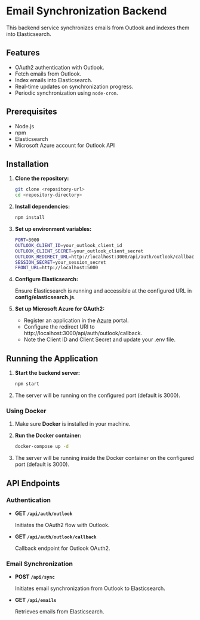 # Email Synchronization Backend

This backend service synchronizes emails from Outlook and indexes them into Elasticsearch.

## Features

- OAuth2 authentication with Outlook.
- Fetch emails from Outlook.
- Index emails into Elasticsearch.
- Real-time updates on synchronization progress.
- Periodic synchronization using `node-cron`.

## Prerequisites

- Node.js
- npm
- Elasticsearch
- Microsoft Azure account for Outlook API

## Installation

1. **Clone the repository:**

   ```bash
   git clone <repository-url>
   cd <repository-directory>

2. **Install dependencies:**

    ```bash
   npm install

3. **Set up environment variables:**

    ```bash
   PORT=3000
   OUTLOOK_CLIENT_ID=your_outlook_client_id
   OUTLOOK_CLIENT_SECRET=your_outlook_client_secret
   OUTLOOK_REDIRECT_URL=http://localhost:3000/api/auth/outlook/callback
   SESSION_SECRET=your_session_secret
   FRONT_URL=http://localhost:5000

4. **Configure Elasticsearch:**

   Ensure Elasticsearch is running and accessible at the configured URL in **config/elasticsearch.js**.

5. **Set up Microsoft Azure for OAuth2:**

   - Register an application in the [Azure](https://portal.azure.com/) portal.
   - Configure the redirect URI to http://localhost:3000/api/auth/outlook/callback.
   - Note the Client ID and Client Secret and update your .env file.


## Running the Application

1. **Start the backend server:**

   ```bash
   npm start

2. The server will be running on the configured port (default is 3000).

### Using Docker
1. Make sure **Docker** is installed in your machine.
2. **Run the Docker container:**

   ```bash
   docker-compose up -d
   
3. The server will be running inside the Docker container on the configured port (default is 3000).

## API Endpoints

### Authentication

- **GET `/api/auth/outlook`**

  Initiates the OAuth2 flow with Outlook.

- **GET `/api/auth/outlook/callback`**

  Callback endpoint for Outlook OAuth2.

### Email Synchronization

- **POST `/api/sync`**

  Initiates email synchronization from Outlook to Elasticsearch.

- **GET `/api/emails`**

  Retrieves emails from Elasticsearch.
